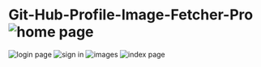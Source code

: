 # Git-Hub-Profile-Image-Fetcher-Pro![home page](https://user-images.githubusercontent.com/75495749/124853314-4d187f80-dfc3-11eb-9f60-e2591c67c96a.png)
![login page](https://user-images.githubusercontent.com/75495749/124853325-4f7ad980-dfc3-11eb-98aa-9b153b186e4a.png)
![sign in](https://user-images.githubusercontent.com/75495749/124853332-50ac0680-dfc3-11eb-8d30-c7b9f1504d20.png)
![images](https://user-images.githubusercontent.com/75495749/124853335-5275ca00-dfc3-11eb-9ef7-4ea26eddec8e.png)
![index page](https://user-images.githubusercontent.com/75495749/124853340-53a6f700-dfc3-11eb-9464-dabe666361dc.png)
